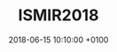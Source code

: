 ---
layout: post
title:  "ISMIR2018"
date:   2018-06-15 10:10:00 +0100
categories: research;articles;ai
img: ismir2018.png
direct-url: http://ismir2018.ircam.fr/doc/pdfs/219_Paper.pdf
preview: "Bridging audio analysis, perception and synthesis with perceptually-regularized variational timbre spaces"
---